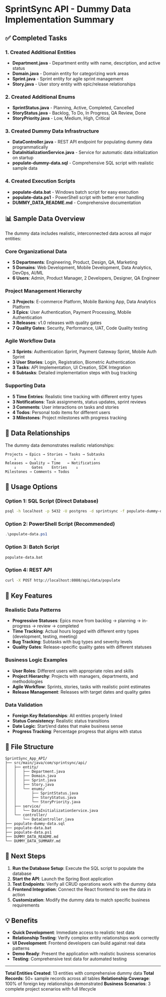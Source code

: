 # SprintSync API - Dummy Data Implementation Summary

## ✅ Completed Tasks

### 1. Created Additional Entities
- **Department.java** - Department entity with name, description, and active status
- **Domain.java** - Domain entity for categorizing work areas
- **Sprint.java** - Sprint entity for agile sprint management
- **Story.java** - User story entity with epic/release relationships

### 2. Created Additional Enums
- **SprintStatus.java** - Planning, Active, Completed, Cancelled
- **StoryStatus.java** - Backlog, To Do, In Progress, QA Review, Done
- **StoryPriority.java** - Low, Medium, High, Critical

### 3. Created Dummy Data Infrastructure
- **DataController.java** - REST API endpoint for populating dummy data programmatically
- **DataInitializationService.java** - Service for automatic data initialization on startup
- **populate-dummy-data.sql** - Comprehensive SQL script with realistic sample data

### 4. Created Execution Scripts
- **populate-data.bat** - Windows batch script for easy execution
- **populate-data.ps1** - PowerShell script with better error handling
- **DUMMY_DATA_README.md** - Comprehensive documentation

## 📊 Sample Data Overview

The dummy data includes realistic, interconnected data across all major entities:

### Core Organizational Data
- **5 Departments**: Engineering, Product, Design, QA, Marketing
- **5 Domains**: Web Development, Mobile Development, Data Analytics, DevOps, AI/ML
- **6 Users**: Admin, Product Manager, 2 Developers, Designer, QA Engineer

### Project Management Hierarchy
- **3 Projects**: E-commerce Platform, Mobile Banking App, Data Analytics Platform
- **3 Epics**: User Authentication, Payment Processing, Mobile Authentication
- **3 Releases**: v1.0 releases with quality gates
- **7 Quality Gates**: Security, Performance, UAT, Code Quality testing

### Agile Workflow Data
- **3 Sprints**: Authentication Sprint, Payment Gateway Sprint, Mobile Auth Sprint
- **3 User Stories**: Login, Registration, Biometric Authentication
- **3 Tasks**: API Implementation, UI Creation, SDK Integration
- **6 Subtasks**: Detailed implementation steps with bug tracking

### Supporting Data
- **5 Time Entries**: Realistic time tracking with different entry types
- **3 Notifications**: Task assignments, status updates, sprint reviews
- **3 Comments**: User interactions on tasks and stories
- **4 Todos**: Personal todo items for different users
- **3 Milestones**: Project milestones with progress tracking

## 🔗 Data Relationships

The dummy data demonstrates realistic relationships:

```
Projects → Epics → Stories → Tasks → Subtasks
    ↓        ↓        ↓        ↓        ↓
Releases → Quality → Time   → Notifications
    ↓       Gates    Entries    ↓
Milestones → Comments → Todos
```

## 🚀 Usage Options

### Option 1: SQL Script (Direct Database)
```bash
psql -h localhost -p 5432 -U postgres -d sprintsync -f populate-dummy-data.sql
```

### Option 2: PowerShell Script (Recommended)
```powershell
.\populate-data.ps1
```

### Option 3: Batch Script
```cmd
populate-data.bat
```

### Option 4: REST API
```bash
curl -X POST http://localhost:8080/api/data/populate
```

## 🎯 Key Features

### Realistic Data Patterns
- **Progressive Statuses**: Epics move from backlog → planning → in-progress → review → completed
- **Time Tracking**: Actual hours logged with different entry types (development, testing, meeting)
- **Bug Tracking**: Subtasks with bug types and severity levels
- **Quality Gates**: Release-specific quality gates with different statuses

### Business Logic Examples
- **User Roles**: Different users with appropriate roles and skills
- **Project Hierarchy**: Projects with managers, departments, and methodologies
- **Agile Workflow**: Sprints, stories, tasks with realistic point estimates
- **Release Management**: Releases with target dates and quality gates

### Data Validation
- **Foreign Key Relationships**: All entities properly linked
- **Status Consistency**: Realistic status transitions
- **Date Logic**: Start/end dates that make business sense
- **Progress Tracking**: Percentage progress that aligns with status

## 📁 File Structure

```
SprintSync_App_API/
├── src/main/java/com/sprintsync/api/
│   ├── entity/
│   │   ├── Department.java
│   │   ├── Domain.java
│   │   ├── Sprint.java
│   │   ├── Story.java
│   │   └── enums/
│   │       ├── SprintStatus.java
│   │       ├── StoryStatus.java
│   │       └── StoryPriority.java
│   ├── service/
│   │   └── DataInitializationService.java
│   └── controller/
│       └── DataController.java
├── populate-dummy-data.sql
├── populate-data.bat
├── populate-data.ps1
├── DUMMY_DATA_README.md
└── DUMMY_DATA_SUMMARY.md
```

## 🔧 Next Steps

1. **Run the Database Setup**: Execute the SQL script to populate the database
2. **Start the API**: Launch the Spring Boot application
3. **Test Endpoints**: Verify all CRUD operations work with the dummy data
4. **Frontend Integration**: Connect the React frontend to see the data in action
5. **Customization**: Modify the dummy data to match specific business requirements

## 💡 Benefits

- **Quick Development**: Immediate access to realistic test data
- **Relationship Testing**: Verify complex entity relationships work correctly
- **UI Development**: Frontend developers can build against real data patterns
- **Demo Ready**: Present the application with realistic business scenarios
- **Testing**: Comprehensive test data for automated testing

---

**Total Entities Created**: 13 entities with comprehensive dummy data
**Total Records**: 50+ sample records across all tables
**Relationship Coverage**: 100% of foreign key relationships demonstrated
**Business Scenarios**: 3 complete project scenarios with full lifecycle
